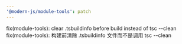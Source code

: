 ```yaml
---
'@modern-js/module-tools': patch
---
```


fix(module-tools): clear .tsbuildinfo before build instead of tsc --clean
fix(module-tools): 构建前清除 .tsbuildinfo 文件而不是调用 tsc --clean
